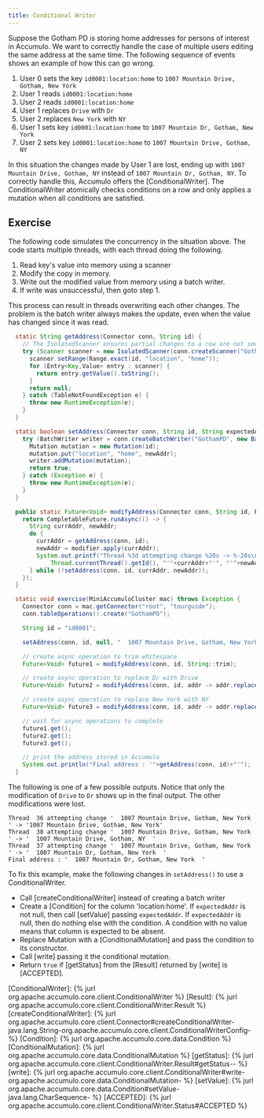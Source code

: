 ```yaml
---
title: Conditional Writer
---
```


Suppose the Gotham PD is storing home addresses for persons of interest in
Accumulo.  We want to correctly handle the case of multiple users editing the
same address at the same time. The following sequence of events shows an example
of how this can go wrong.

 1. User 0 sets the key `id0001:location:home` to `1007 Mountain Drive, Gotham, New York`
 2. User 1 reads `id0001:location:home`
 3. User 2 reads `id0001:location:home`
 4. User 1 replaces `Drive` with `Dr`
 5. User 2 replaces `New York` with `NY`
 6. User 1 sets key `id0001:location:home` to `1007 Mountain Dr, Gotham, New York`
 7. User 2 sets key `id0001:location:home` to `1007 Mountain Drive, Gotham, NY`

In this situation the changes made by User 1 are lost, ending up with `1007
Mountain Drive, Gotham, NY` instead of `1007 Mountain Dr, Gotham, NY`.  To
correctly handle this, Accumulo offers the [ConditionalWriter].  The
ConditionalWriter atomically checks conditions on a row and only applies a
mutation when all conditions are satisfied.

## Exercise

The following code simulates the concurrency in the situation above.  The code
starts multiple threads, with each thread doing the following.

 1. Read key's value into memory using a scanner
 2. Modify the copy in memory.
 3. Write out the modified value from memory using a batch writer.
 4. If write was unsuccessful, then goto step 1.

This process can result in threads overwriting each other changes.  The problem
is the batch writer always makes the update, even when the value has
changed since it was read.

```java
  static String getAddress(Connector conn, String id) {
    // The IsolatedScanner ensures partial changes to a row are not seen
    try (Scanner scanner = new IsolatedScanner(conn.createScanner("GothamPD", Authorizations.EMPTY))) {
      scanner.setRange(Range.exact(id, "location", "home"));
      for (Entry<Key,Value> entry : scanner) {
        return entry.getValue().toString();
      }
      return null;
    } catch (TableNotFoundException e) {
      throw new RuntimeException(e);
    }
  }

  static boolean setAddress(Connector conn, String id, String expectedAddr, String newAddr) {
    try (BatchWriter writer = conn.createBatchWriter("GothamPD", new BatchWriterConfig())) {
      Mutation mutation = new Mutation(id);
      mutation.put("location", "home", newAddr);
      writer.addMutation(mutation);
      return true;
    } catch (Exception e) {
      throw new RuntimeException(e);
    }
  }

  public static Future<Void> modifyAddress(Connector conn, String id, Function<String,String> modifier) {
    return CompletableFuture.runAsync(() -> {
      String currAddr, newAddr;
      do {
        currAddr = getAddress(conn, id);
        newAddr = modifier.apply(currAddr);
        System.out.printf("Thread %3d attempting change %20s -> %-20s\n",
            Thread.currentThread().getId(), "'"+currAddr+"'", "'"+newAddr+"'");
      } while (!setAddress(conn, id, currAddr, newAddr));
    });
  }

  static void exercise(MiniAccumuloCluster mac) throws Exception {
    Connector conn = mac.getConnector("root", "tourguide");
    conn.tableOperations().create("GothamPD");

    String id = "id0001";

    setAddress(conn, id, null, "  1007 Mountain Drive, Gotham, New York  ");

    // create async operation to trim whitespace
    Future<Void> future1 = modifyAddress(conn, id, String::trim);

    // create async operation to replace Dr with Drive
    Future<Void> future2 = modifyAddress(conn, id, addr -> addr.replace("Drive", "Dr"));

    // create async operation to replace New York with NY
    Future<Void> future3 = modifyAddress(conn, id, addr -> addr.replace("New York", "NY"));

    // wait for async operations to complete
    future1.get();
    future2.get();
    future3.get();

    // print the address stored in Accumulo
    System.out.println("Final address : '"+getAddress(conn, id)+"'");
  }
```

The following is one of a few possible outputs.  Notice that only the
modification of `Drive` to `Dr` shows up in the final output.  The other
modifications were lost.

```
Thread  36 attempting change '  1007 Mountain Drive, Gotham, New York  ' -> '1007 Mountain Drive, Gotham, New York'
Thread  38 attempting change '  1007 Mountain Drive, Gotham, New York  ' -> '  1007 Mountain Drive, Gotham, NY  '
Thread  37 attempting change '  1007 Mountain Drive, Gotham, New York  ' -> '  1007 Mountain Dr, Gotham, New York  '
Final address : '  1007 Mountain Dr, Gotham, New York  '
```

To fix this example, make the following changes in `setAddress()` to use a
ConditionalWriter.

 * Call [createConditionalWriter] instead of creating a batch writer
 * Create a [Condition] for the column 'location:home'.  If `expectedAddr` is not null, then call [setValue] passing `expectedAddr`.  If `expectedAddr` is null, then do nothing else with the condition. A condition with no value means that column is expected to be absent.
 * Replace Mutation with a [ConditionalMutation] and pass the condition to its constructor.
 * Call [write] passing it the conditional mutation.
 * Return `true` if [getStatus] from the [Result] returned by [write] is [ACCEPTED].

[ConditionalWriter]: {% jurl org.apache.accumulo.core.client.ConditionalWriter %}
[Result]: {% jurl org.apache.accumulo.core.client.ConditionalWriter.Result %}
[createConditionalWriter]: {% jurl org.apache.accumulo.core.client.Connector#createConditionalWriter-java.lang.String-org.apache.accumulo.core.client.ConditionalWriterConfig- %}
[Condition]: {% jurl org.apache.accumulo.core.data.Condition %}
[ConditionalMutation]: {% jurl org.apache.accumulo.core.data.ConditionalMutation %}
[getStatus]: {% jurl org.apache.accumulo.core.client.ConditionalWriter.Result#getStatus-- %}
[write]: {% jurl org.apache.accumulo.core.client.ConditionalWriter#write-org.apache.accumulo.core.data.ConditionalMutation- %}
[setValue]: {% jurl org.apache.accumulo.core.data.Condition#setValue-java.lang.CharSequence- %}
[ACCEPTED]: {% jurl org.apache.accumulo.core.client.ConditionalWriter.Status#ACCEPTED %}
